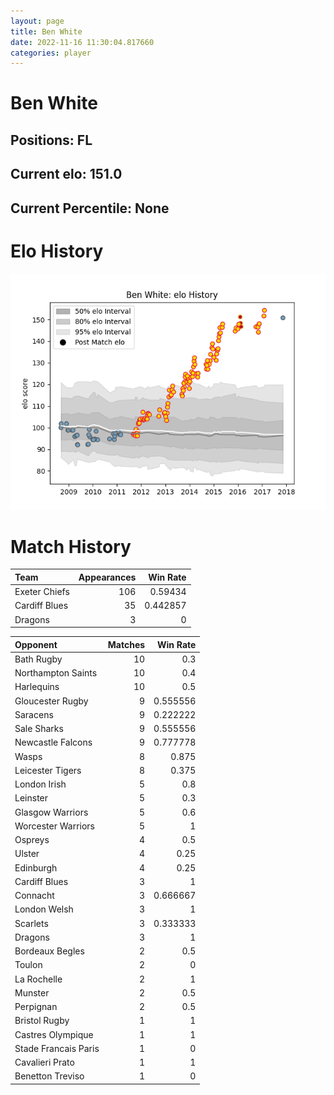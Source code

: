 ```yaml
---  
layout: page  
title: Ben White  
date: 2022-11-16 11:30:04.817660  
categories: player  
---
```

# Ben White

## Positions: FL

## Current elo: 151.0

## Current Percentile: None

# Elo History


![elo history](history_BenWhite.png)
# Match History


| Team          |   Appearances |   Win Rate |
|:--------------|--------------:|-----------:|
| Exeter Chiefs |           106 |   0.59434  |
| Cardiff Blues |            35 |   0.442857 |
| Dragons       |             3 |   0        |

| Opponent             |   Matches |   Win Rate |
|:---------------------|----------:|-----------:|
| Bath Rugby           |        10 |   0.3      |
| Northampton Saints   |        10 |   0.4      |
| Harlequins           |        10 |   0.5      |
| Gloucester Rugby     |         9 |   0.555556 |
| Saracens             |         9 |   0.222222 |
| Sale Sharks          |         9 |   0.555556 |
| Newcastle Falcons    |         9 |   0.777778 |
| Wasps                |         8 |   0.875    |
| Leicester Tigers     |         8 |   0.375    |
| London Irish         |         5 |   0.8      |
| Leinster             |         5 |   0.3      |
| Glasgow Warriors     |         5 |   0.6      |
| Worcester Warriors   |         5 |   1        |
| Ospreys              |         4 |   0.5      |
| Ulster               |         4 |   0.25     |
| Edinburgh            |         4 |   0.25     |
| Cardiff Blues        |         3 |   1        |
| Connacht             |         3 |   0.666667 |
| London Welsh         |         3 |   1        |
| Scarlets             |         3 |   0.333333 |
| Dragons              |         3 |   1        |
| Bordeaux Begles      |         2 |   0.5      |
| Toulon               |         2 |   0        |
| La Rochelle          |         2 |   1        |
| Munster              |         2 |   0.5      |
| Perpignan            |         2 |   0.5      |
| Bristol Rugby        |         1 |   1        |
| Castres Olympique    |         1 |   1        |
| Stade Francais Paris |         1 |   0        |
| Cavalieri Prato      |         1 |   1        |
| Benetton Treviso     |         1 |   0        |